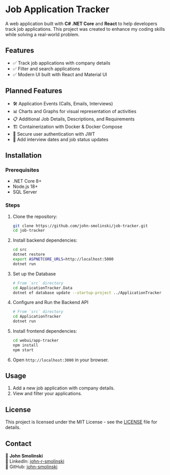 # Job Application Tracker

A web application built with **C# .NET Core** and **React** to help developers track job applications. This project was created to enhance my coding skills while solving a real-world problem.

## Features
- ✅ Track job applications with company details
- ✅ Filter and search applications
- ✅ Modern UI built with React and Material UI

## Planned Features
- 🛠 Application Events (Calls, Emails, Interviews)
- 📊 Charts and Graphs for visual representation of activities
- 📋 Additional Job Details, Descriptions, and Requirements
- 🏗 Containerization with Docker & Docker Compose
- 🔐 Secure user authentication with JWT
- 📅 Add interview dates and job status updates

## Installation

### Prerequisites
- .NET Core 8+
- Node.js 18+
- SQL Server 

### Steps
1. Clone the repository:
   ```sh
   git clone https://github.com/john-smolinski/job-tracker.git
   cd job-tracker
   ```
2. Install backend dependencies:
   ```sh
   cd src
   dotnet restore
   export ASPNETCORE_URLS=http://localhost:5000
   dotnet run
   ```
3. Set up the Database  
   ```sh
   # From `src` directory  
   cd ApplicationTracker.Data  
   dotnet ef database update --startup-project ../ApplicationTracker  
   ```

4. Configure and Run the Backend API  
   ```sh
   # From `src` directory  
   cd ApplicationTracker  
   dotnet run  
   ```
   
5. Install frontend dependencies:
   ```sh
   cd webui/app-tracker
   npm install
   npm start
   ```
6. Open `http://localhost:3000` in your browser.

## Usage
1. Add a new job application with company details.
2. View and filter your applications.


## License
This project is licensed under the MIT License - see the [LICENSE](LICENSE) file for details.

## Contact
👤 **John Smolinski**   
🔗 LinkedIn: [john-r-smolinski](https://linkedin.com/in/john-r-smolinski)  
📂 GitHub: [john-smolinski](https://github.com/john-smolinski)
